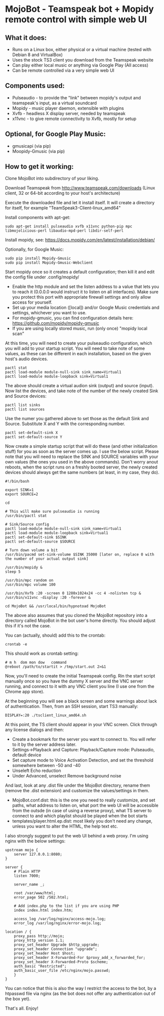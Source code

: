 # MojoBot - Teamspeak bot + Mopidy remote control with simple web UI #

## What it does:

* Runs on a Linux box, either physical or a virtual machine (tested with Debian 8 and VirtualBox)
* Uses the stock TS3 client you download from the Teamspeak website
* Can play either local music or anything via Google Play (All access)
* Can be remote controlled via a very simple web UI

## Components used:

* Pulseaudio - to provide the "link" between mopidy's output and teamspeak's input, as a virtual soundcard
* Mopidy - music player daemon, extensible with plugins
* Xvfb - headless X display server, needed by teamspeak
* x11vnc - to give remote connectivity to Xvfb, mostly for setup

## Optional, for Google Play Music:

* gmusicapi (via pip)
* Moopidy-Gmusic (via pip)

## How to get it working:

Clone MojoBot into subdirectory of your liking.

Download Teamspeak from http://www.teamspeak.com/downloads (Linux client, 32 or 64-bit according to your host's architecture)

Execute the downloaded file and let it install itself. It will create a directory for itself, for example "TeamSpeak3-Client-linux_amd64"

Install components with apt-get:

    sudo apt-get install pulseaudio xvfb x11vnc python-pip mpc libmojolicious-perl libaudio-mpd-perl libdir-self-perl

Install mopidy, see: https://docs.mopidy.com/en/latest/installation/debian/

Optionally, for Google Music:

    sudo pip install Mopidy-Gmusic
    sudo pip install Mopidy-Gmusic-Webclient

Start mopidy once so it creates a default configuration; then kill it and edit the config file under .config/mopidy/

* Enable the http module and set the listen address to a value that lets you to reach it (0.0.0.0 would instruct it to listen on all interfaces). Make sure you protect this port with appropriate firewall settings and only allow access for yourself.
* Set up your media location ([local]) and/or Google Music credentials and settings, whichever you want to use.
* For mopidy-gmusic, you can find configuration details here: https://github.com/mopidy/mopidy-gmusic
* If you are using locally stored music, run (only once) "mopidy local scan"

At this time, you will need to create your pulseaudio configuration, which you will add to your startup script. You will need to take note of some values, as these can be different in each installation, based on the given host's audio devices.

    pactl stat
    pactl load-module module-null-sink sink_name=Virtual1
    pactl load-module module-loopback sink=Virtual1

The above should create a virtual audion sink (output) and source (input). Now list the devices, and take note of the number of the newly created Sink and Source devices:

    pactl list sinks
    pactl list sources

Use the numer you gathered above to set those as the default Sink and Source. Substitute X and Y with the corresponding number.

    pactl set-default-sink X
    pactl set-default-source Y

Now create a simple startup script that will do these (and other initialization stuff) for you as soon as the server comes up. I use the below script.
Please note that you will need to replace the SINK and SOURCE variables with your own values (the ones you used in the above commands). Don't worry anout reboots, when the script runs on a freshly booted server, the newly created devices should always get the same numbers (at least, in my case, they do).

    #!/bin/bash

    export SINK=1
    export SOURCE=2

    cd

    # This will make sure pulseaudio is running
    /usr/bin/pactl stat
    
    # Sink/Source config
    pactl load-module module-null-sink sink_name=Virtual1
    pactl load-module module-loopback sink=Virtual1
    pactl set-default-sink $SINK
    pactl set-default-source $SOURCE

    # Turn down volume a bit
    /usr/bin/pacmd set-sink-volume $SINK 35000 [later on, replace 0 with the number of your actual output sink]

    /usr/bin/mopidy &
    sleep 5

    /usr/bin/mpc random on
    /usr/bin/mpc volume 100

    /usr/bin/Xvfb :20 -screen 0 1280x1024x24 -cc 4 -nolisten tcp &
    /usr/bin/x11vnc -display :20 -forever &

    cd MojoBot && /usr/local/bin/hypnotoad MojoBot

The above also assumes that you cloned the MojoBot repository into a directory called MojoBot in the bot user's home directly. You should adjust this if it's not the case.

You can (actually, should) add this to the crontab:

    crontab -e

This should work as crontab setting:

    # m h  dom mon dow   command
    @reboot /path/to/startit > /tmp/start.out 2>&1

Now, you'll need to create the initial Teamspeak config. Rin the start script manually once so you have the dummy X server and the VNC server running, and connect to it with any VNC client you line (I use one from the Chrome app store).

At the beginning you will see a black screen and some warnings about lack of authentication. Then, from an SSH session, start TS3 manually:

    DISPLAY=:20 ./tsclient_linux_amd64.sh

At this point, the TS client should appear in your VNC screen. Click through any license dialogs and then:

* Create a bookmark for the server you want to connect to. You will refer to it by the server address later.
* Settings->Playback and Capture: Playback/Capture mode: Pulseaudio, default device
* Set capture mode to Voice Activation Detection, and set the threshold somewhere between -50 and -40
* Unseleft Echo reduction
* Under Advanced, unselect Remove background noise

And last, look at any .dist file under the MojoBot directory, rename them (remove the .dist extension) and customize the values/settings in them.

* MojoBot.conf.dist: this is the one you need to really customize, and set paths, what address to listen on, what port the web UI will be accessible from the outsde (in case of using a reverse proxy), what TS server to connect to and which playlist should be played when the bot starts 
* templates/player.html.ep.dist: most likely you don't need any change, unless you want to alter the HTML, the help text etc.

I also strongly suggest to put the web UI behind a web proxy. I'm using nginx with the below settings:

    upstream mojo {
        server 127.0.0.1:8080;
    }

    server {
        # Plain HTTP
        listen 7000;

        server_name _;

        root /var/www/html;
        error_page 502 /502.html;

        # Add index.php to the list if you are using PHP
        index index.html index.htm;

        access_log /var/log/nginx/access-mojo.log;
        error_log /var/log/nginx/error-mojo.log;

    location / {
        proxy_pass http://mojo;
        proxy_http_version 1.1;
        proxy_set_header Upgrade $http_upgrade;
        proxy_set_header Connection "upgrade";
        proxy_set_header Host $host;
        proxy_set_header X-Forwarded-For $proxy_add_x_forwarded_for;
        proxy_set_header X-Forwarded-Proto $scheme;
        auth_basic "Restricted";
        auth_basic_user_file /etc/nginx/mojo.passwd;
        }
    }

You can notice that this is also the way I restrict the access to the bot, by a htpasswd file via nginx (as the bot does not offer any authentication out of the box yet).

That's all. Enjoy!
